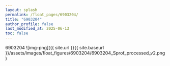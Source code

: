 ```yaml
---
layout: splash
permalink: /float_pages/6903204/
title: "6903204"
author_profile: false
last_modified_at: 2025-06-13
toc: false
---
```

 
6903204
![img-png]({{ site.url }}{{ site.baseurl }}/assets/images/float_figures/6903204/6903204_Sprof_processed_v2.png)